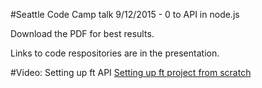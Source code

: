 #Seattle Code Camp talk 9/12/2015 - 0 to API in node.js

Download the PDF for best results.

Links to code respositories are in the presentation.

#Video: Setting up ft API
[Setting up ft project from scratch](https://www.youtube.com/watch?v=wRS8dbDEUsg)
